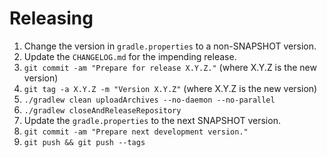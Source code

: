 Releasing
=========

1. Change the version in `gradle.properties` to a non-SNAPSHOT version.
2. Update the `CHANGELOG.md` for the impending release.
3. `git commit -am "Prepare for release X.Y.Z."` (where X.Y.Z is the new version)
4. `git tag -a X.Y.Z -m "Version X.Y.Z"` (where X.Y.Z is the new version)
5. `./gradlew clean uploadArchives --no-daemon --no-parallel`
6. `./gradlew closeAndReleaseRepository`
7. Update the `gradle.properties` to the next SNAPSHOT version.
8. `git commit -am "Prepare next development version."`
9. `git push && git push --tags`
